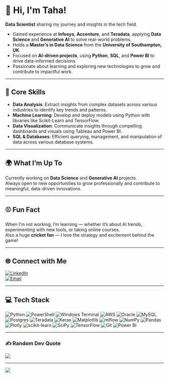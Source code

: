 # 💫 Hi, I'm Taha!  

**Data Scientist** sharing my journey and insights in the tech field.  

- Gained experience at **Infosys**, **Accenture**, and **Teradata**, applying **Data Science** and **Generative AI** to solve real-world problems.  
- Holds a **Master’s in Data Science** from the **University of Southampton, UK**.  
- Focused on **AI-driven projects**, using **Python**, **SQL**, and **Power BI** to drive data-informed decisions.  
- Passionate about learning and exploring new technologies to grow and contribute to impactful work.

---

## 🔧 Core Skills  

- **Data Analysis**: Extract insights from complex datasets across various industries to identify key trends and patterns.  
- **Machine Learning**: Develop and deploy models using Python with libraries like Scikit-Learn and TensorFlow.  
- **Data Visualization**: Communicate insights through compelling dashboards and visuals using Tableau and Power BI.  
- **SQL & Databases**: Efficient querying, management, and manipulation of data across various database systems.

---

## 🌍 What I’m Up To  

Currently working on **Data Science** and **Generative AI** projects.  
Always open to new opportunities to grow professionally and contribute to meaningful, data-driven innovations.

---

## ⚾ Fun Fact  

When I’m not working, I’m learning — whether it’s about AI trends, experimenting with new tools, or taking online courses.  
Also a huge **cricket fan** — I love the strategy and excitement behind the game!

---

## 🌐 Connect with Me  

[![LinkedIn](https://img.shields.io/badge/LinkedIn-%230077B5.svg?logo=linkedin&logoColor=white)](https://www.linkedin.com/in/taha-rizvi-6b4547151/)  
[![Email](https://img.shields.io/badge/Email-D14836?logo=gmail&logoColor=white)](mailto:taharizvi19@gmail.com)

---

## 💻 Tech Stack  

![Python](https://img.shields.io/badge/python-3670A0?style=for-the-badge&logo=python&logoColor=ffdd54) 
![PowerShell](https://img.shields.io/badge/PowerShell-%235391FE.svg?style=for-the-badge&logo=powershell&logoColor=white) 
![Windows Terminal](https://img.shields.io/badge/Windows%20Terminal-%234D4D4D.svg?style=for-the-badge&logo=windows-terminal&logoColor=white) 
![AWS](https://img.shields.io/badge/AWS-%23FF9900.svg?style=for-the-badge&logo=amazon-aws&logoColor=white) 
![Oracle](https://img.shields.io/badge/Oracle-F80000?style=for-the-badge&logo=oracle&logoColor=white) 
![MySQL](https://img.shields.io/badge/mysql-4479A1.svg?style=for-the-badge&logo=mysql&logoColor=white) 
![Postgres](https://img.shields.io/badge/postgres-%23316192.svg?style=for-the-badge&logo=postgresql&logoColor=white) 
![Teradata](https://img.shields.io/badge/Teradata-F37440?style=for-the-badge&logo=teradata&logoColor=white) 
![Keras](https://img.shields.io/badge/Keras-%23D00000.svg?style=for-the-badge&logo=Keras&logoColor=white) 
![Matplotlib](https://img.shields.io/badge/Matplotlib-%23ffffff.svg?style=for-the-badge&logo=Matplotlib&logoColor=black) 
![mlflow](https://img.shields.io/badge/mlflow-%23d9ead3.svg?style=for-the-badge&logo=numpy&logoColor=blue) 
![NumPy](https://img.shields.io/badge/numpy-%23013243.svg?style=for-the-badge&logo=numpy&logoColor=white) 
![Pandas](https://img.shields.io/badge/pandas-%23150458.svg?style=for-the-badge&logo=pandas&logoColor=white) 
![Plotly](https://img.shields.io/badge/Plotly-%233F4F75.svg?style=for-the-badge&logo=plotly&logoColor=white) 
![scikit-learn](https://img.shields.io/badge/scikit--learn-%23F7931E.svg?style=for-the-badge&logo=scikit-learn&logoColor=white) 
![SciPy](https://img.shields.io/badge/SciPy-%230C55A5.svg?style=for-the-badge&logo=scipy&logoColor=white) 
![TensorFlow](https://img.shields.io/badge/TensorFlow-%23FF6F00.svg?style=for-the-badge&logo=TensorFlow&logoColor=white) 
![Git](https://img.shields.io/badge/git-%23F05033.svg?style=for-the-badge&logo=git&logoColor=white) 
![Power BI](https://img.shields.io/badge/power_bi-F2C811?style=for-the-badge&logo=powerbi&logoColor=black)

---

### ✍️ Random Dev Quote  

![](https://quotes-github-readme.vercel.app/api?type=horizontal&theme=radical)

---

[![](https://visitcount.itsvg.in/api?id=trizvi94&icon=0&color=0)](https://visitcount.itsvg.in)

<!-- Proudly created with GPRM ( https://gprm.itsvg.in ) -->
